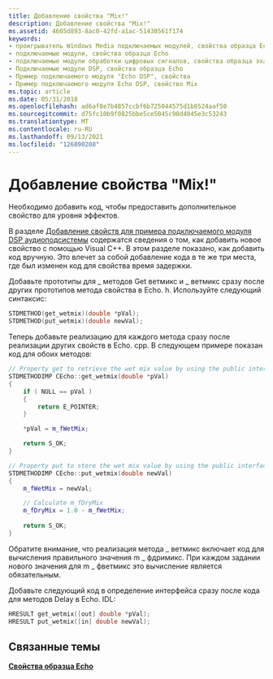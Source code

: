 ```yaml
---
title: Добавление свойства "Mix!"
description: Добавление свойства "Mix!"
ms.assetid: 4605d893-8ac0-42fd-a1ac-51430561f174
keywords:
- проигрыватель Windows Media подключаемых модулей, свойства образца Echo
- подключаемые модули, свойства образца Echo
- подключаемые модули обработки цифровых сигналов, свойства образца эха
- Подключаемые модули DSP, свойства образца Echo
- Пример подключаемого модуля "Echo DSP", свойства
- Пример подключаемого модуля Echo DSP, свойство Mix
ms.topic: article
ms.date: 05/31/2018
ms.openlocfilehash: ad6af8e7b4857ccbf6b725044575d1b8524aaf50
ms.sourcegitcommit: d75fc10b9f0825bbe5ce5045c90d4045e3c53243
ms.translationtype: MT
ms.contentlocale: ru-RU
ms.lasthandoff: 09/13/2021
ms.locfileid: "126890208"
---
```

# <a name="adding-the-wet-mix-property"></a>Добавление свойства "Mix!"

Необходимо добавить код, чтобы предоставить дополнительное свойство для уровня эффектов.

В разделе [Добавление свойств для примера подключаемого модуля DSP аудиоподсистемы](adding-properties-to-the-sample-audio-dsp-plug-in.md) содержатся сведения о том, как добавить новое свойство с помощью Visual C++. В этом разделе показано, как добавить код вручную. Это влечет за собой добавление кода в те же три места, где был изменен код для свойства время задержки.

Добавьте прототипы для \_ методов Get ветмикс и \_ ветмикс сразу после других прототипов метода свойства в Echo. h. Используйте следующий синтаксис:


```C++
STDMETHOD(get_wetmix)(double *pVal);
STDMETHOD(put_wetmix)(double newVal);

```



Теперь добавьте реализацию для каждого метода сразу после реализации других свойств в Echo. cpp. В следующем примере показан код для обоих методов:


```C++
// Property get to retrieve the wet mix value by using the public interface.
STDMETHODIMP CEcho::get_wetmix(double *pVal)
{
    if ( NULL == pVal )
    {
        return E_POINTER;
    }

    *pVal = m_fWetMix;

    return S_OK;
}

// Property put to store the wet mix value by using the public interface.
STDMETHODIMP CEcho::put_wetmix(double newVal)
{
    m_fWetMix = newVal;

    // Calculate m_fDryMix
    m_fDryMix = 1.0 - m_fWetMix;
    
    return S_OK;
}

```



Обратите внимание, что реализация метода \_ ветмикс включает код для вычисления правильного значения m \_ фдримикс. При каждом задании нового значения для m \_ фветмикс это вычисление является обязательным.

Добавьте следующий код в определение интерфейса сразу после кода для методов Delay в Echo. IDL:


```C++
HRESULT get_wetmix([out] double *pVal);
HRESULT put_wetmix([in] double newVal);

```



## <a name="related-topics"></a>Связанные темы

<dl> <dt>

[**Свойства образца Echo**](echo-sample-properties.md)
</dt> </dl>

 

 




